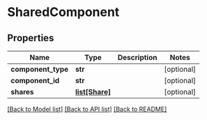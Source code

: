 # SharedComponent

## Properties
Name | Type | Description | Notes
------------ | ------------- | ------------- | -------------
**component_type** | **str** |  | [optional] 
**component_id** | **str** |  | [optional] 
**shares** | [**list[Share]**](Share.md) |  | [optional] 

[[Back to Model list]](../README.md#documentation-for-models) [[Back to API list]](../README.md#documentation-for-api-endpoints) [[Back to README]](../README.md)

